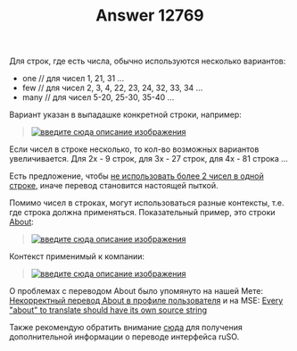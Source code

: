 ﻿---
title: "Answer 12769"
se.owner.user_id: 176217
se.owner.display_name: "αλεχολυτ"
se.owner.link: "https://ru.meta.stackoverflow.com/users/176217/%ce%b1%ce%bb%ce%b5%cf%87%ce%bf%ce%bb%cf%85%cf%84"
se.answer_id: 12769
se.question_id: 12768
se.post_type: answer
se.is_accepted: False
---
<p>Для строк, где есть числа, обычно используются несколько вариантов:</p>
<ul>
<li>one  // для чисел 1, 21, 31 ...</li>
<li>few  // для чисел 2, 3, 4, 22, 23, 24, 32, 33, 34 ...</li>
<li>many // для чисел 5-20, 25-30, 35-40 ...</li>
</ul>
<p>Вариант указан в выпадашке конкретной строки, например:</p>
<blockquote>
<p><a href="https://i.stack.imgur.com/N1JGs.png" rel="nofollow noreferrer"><img src="https://i.stack.imgur.com/N1JGs.png" alt="введите сюда описание изображения" /></a></p>
</blockquote>
<p>Если чисел в строке несколько, то кол-во возможных вариантов увеличивается. Для 2х - 9 строк, для 3х - 27 строк, для 4х - 81 строка ...</p>
<p>Есть предложение, чтобы <a href="https://meta.stackexchange.com/q/301810/339911">не использовать более 2 чисел в одной строке</a>, иначе перевод становится настоящей пыткой.</p>
<p>Помимо чисел в строках, могут использоваться разные контексты, т.е. где строка должна применяться. Показательный пример, это строки <a href="https://ru.traducir.win/filters?sourceRegex=About%24" rel="nofollow noreferrer">About</a>:</p>
<blockquote>
<p><a href="https://i.stack.imgur.com/qmL4Sm.png" rel="nofollow noreferrer"><img src="https://i.stack.imgur.com/qmL4Sm.png" alt="введите сюда описание изображения" /></a></p>
</blockquote>
<p>Контекст применимый к компании:</p>
<blockquote>
<p><a href="https://i.stack.imgur.com/Tql2V.png" rel="nofollow noreferrer"><img src="https://i.stack.imgur.com/Tql2V.png" alt="введите сюда описание изображения" /></a></p>
</blockquote>
<p>О проблемах с переводом About было упомянуто на нашей Мете: <a href="https://ru.meta.stackoverflow.com/q/11701/176217">Некорректный перевод About в профиле пользователя</a> и на MSE: <a href="https://meta.stackexchange.com/q/369294/339911">Every &quot;about&quot; to translate should have its own source string</a></p>
<p>Также рекомендую обратить внимание <a href="https://ru.meta.stackoverflow.com/a/1136/176217">сюда</a> для получения дополнительной информации о переводе интерфейса ruSO.</p>
